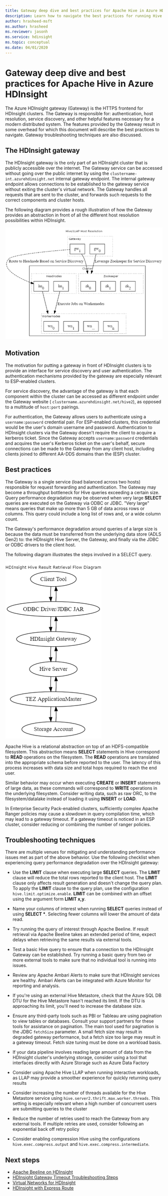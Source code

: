 ```yaml
---
title: Gateway deep dive and best practices for Apache Hive in Azure HDInsight
description: Learn how to navigate the best practices for running Hive queries over the Azure HDInsight gateway
author: hrasheed-msft
ms.author: hrasheed
ms.reviewer: jasonh
ms.service: hdinsight
ms.topic: conceptual
ms.date: 04/01/2020
---
```


# Gateway deep dive and best practices for Apache Hive in Azure HDInsight

The Azure HDInsight gateway (Gateway) is the HTTPS frontend for HDInsight clusters. The Gateway is responsible for: authentication, host resolution, service discovery, and other helpful features necessary for a modern distributed system. The features provided by the Gateway result in some overhead for which this document will describe the best practices to navigate. Gateway troubleshooting techniques are also discussed.

## The HDInsight gateway

The HDInsight gateway is the only part of an HDInsight cluster that is publicly accessible over the internet. The Gateway service can be accessed without going over the public internet by using the `clustername-int.azurehdinsight.net` internal gateway endpoint. The internal gateway endpoint allows connections to be established to the gateway service without exiting the cluster's virtual network. The Gateway  handles all requests that are sent to the cluster, and  forwards such requests to the correct components and cluster hosts.

The following diagram provides a rough illustration of how the Gateway provides an abstraction in front of all the different host resolution possibilities within HDInsight.

![Host Resolution Diagram](./media/gateway-best-practices/host-resolution-diagram.png "Host Resolution Diagram")

## Motivation

The motivation for putting a gateway in front of HDInsight clusters is to provide an interface for service discovery and user authentication. The authentication mechanisms provided by the gateway are especially relevant to ESP-enabled clusters.

For service discovery, the advantage of the gateway is that each component within the cluster can be accessed as different endpoint under the Gateway website ( `clustername.azurehdinsight.net/hive2`), as opposed to a multitude of `host:port` pairings.

For authentication, the Gateway allows users to authenticate using a `username:password` credential pair. For ESP-enabled clusters, this credential would be the user's domain username and password. Authentication to HDInsight clusters via the Gateway doesn't require the client to acquire a kerberos ticket. Since the Gateway accepts `username:password` credentials and acquires the user's Kerberos ticket on the user's behalf, secure connections can be made to the Gateway from any client host, including clients joined to different AA-DDS domains than the (ESP) cluster.

## Best practices

The Gateway is a single service (load balanced across two hosts) responsible for request forwarding and authentication. The Gateway may become a throughput bottleneck for Hive queries exceeding a certain size. Query performance degradation may be observed when very large **SELECT** queries are executed on the Gateway via ODBC or JDBC. "Very large" means queries that make up more than 5 GB of data across rows or columns. This query could include a long list of rows and, or a wide column count.

The Gateway's performance degradation around queries of a large size is because the data must be transferred from the underlying data store (ADLS Gen2) to: the HDInsight Hive Server, the Gateway, and finally via the JDBC or ODBC drivers to the client host.

The following diagram illustrates the steps involved in a SELECT query.

![Result Diagram](./media/gateway-best-practices/result-retrieval-diagram.png "Result Diagram")

Apache Hive is a relational abstraction on top of an HDFS-compatible filesystem. This abstraction means **SELECT** statements in Hive correspond to **READ** operations on the filesystem. The **READ** operations are translated into the appropriate schema before reported to the user. The latency of this process increases with data size and total hops required to reach the end user.

Similar behavior may occur when executing **CREATE** or **INSERT** statements of large data, as these commands will correspond to **WRITE** operations in the underlying filesystem. Consider writing data, such as raw ORC, to the filesystem/datalake instead of loading it using **INSERT** or **LOAD**.

In Enterprise Security Pack-enabled clusters, sufficiently complex Apache Ranger policies may cause a slowdown in query compilation time, which may lead to a gateway timeout. If a gateway timeout is noticed in an ESP cluster, consider reducing or combining the number of ranger policies.

## Troubleshooting techniques

There are multiple venues for mitigating and understanding performance issues met as part of the above behavior. Use the following checklist when experiencing query performance degradation over the HDInsight gateway:

* Use the **LIMIT** clause when executing large **SELECT** queries. The **LIMIT** clause will reduce the total rows reported to the client host. The **LIMIT** clause only affects result generation and doesn't change the query plan. To apply the **LIMIT** clause to the query plan, use the configuration `hive.limit.optimize.enable`. **LIMIT** can be combined with an offset using the argument form **LIMIT x,y**.

* Name your columns of interest when running **SELECT** queries instead of using **SELECT \***. Selecting fewer columns will lower the amount of data read.

* Try running the query of interest through Apache Beeline. If result retrieval via Apache Beeline takes an extended period of time,
expect delays when retrieving the same results via external tools.

* Test a basic Hive query to ensure that a connection to the HDInsight Gateway can be established. Try running a basic query from two or more external tools to make sure that no individual tool is running into issues.

* Review any Apache Ambari Alerts to make sure that HDInsight services are healthy. Ambari Alerts can be integrated with Azure Monitor for reporting and analysis.

* If you're using an external Hive Metastore, check that the Azure SQL DB DTU for the Hive Metastore hasn't reached its limit. If the DTU is approaching its limit, you'll need to increase the database size.

* Ensure any third-party tools such as PBI or Tableau are using pagination to view tables or databases. Consult your support partners for these tools for assistance on pagination. The main tool used for pagination is the JDBC `fetchSize` parameter. A small fetch size may result in degraded gateway performance, but a fetch size too large may result in a gateway timeout. Fetch size tuning must be done on a workload basis.

* If your data pipeline involves reading large amount of data from the HDInsight cluster's underlying storage, consider using a tool that interfaces directly with Azure Storage such as Azure Data Factory

* Consider using Apache Hive LLAP when running interactive workloads, as LLAP may provide a smoother experience for quickly returning query results

* Consider increasing the number of threads available for the Hive Metastore service using `hive.server2.thrift.max.worker.threads`. This setting is especially relevant when a high number of concurrent users are submitting queries to the cluster

* Reduce the number of retries used to reach the Gateway from any external tools. If multiple retries are used, consider following an exponential back off retry policy

* Consider enabling compression Hive using the configurations `hive.exec.compress.output` and `hive.exec.compress.intermediate`.

## Next steps

* [Apache Beeline on HDInsight](../hadoop/apache-hadoop-use-hive-beeline.md)
* [HDInsight Gateway Timeout Troubleshooting Steps](./troubleshoot-gateway-timeout.md)
* [Virtual Networks for HDInsight](../hdinsight-plan-virtual-network-deployment.md)
* [HDInsight with Express Route](../connect-on-premises-network.md)